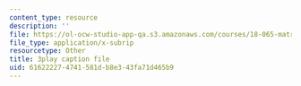 ```yaml
---
content_type: resource
description: ''
file: https://ol-ocw-studio-app-qa.s3.amazonaws.com/courses/18-065-matrix-methods-in-data-analysis-signal-processing-and-machine-learning-spring-2018/616222274741581db8e343fa71d465b9_NcPUI7aPFhA.vtt
file_type: application/x-subrip
resourcetype: Other
title: 3play caption file
uid: 61622227-4741-581d-b8e3-43fa71d465b9
---
```

